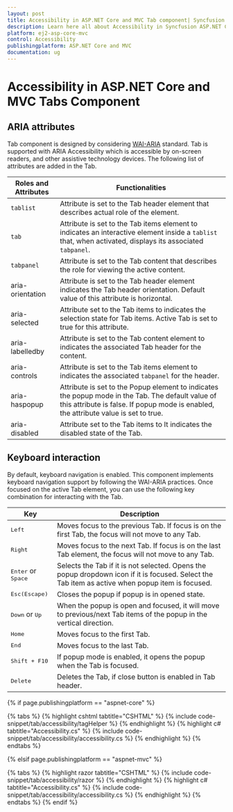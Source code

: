 ```yaml
---
layout: post
title: Accessibility in ASP.NET Core and MVC Tab component| Syncfusion
description: Learn here all about Accessibility in Syncfusion ASP.NET Core and MVC Tab component and much more details.
platform: ej2-asp-core-mvc
control: Accessibility
publishingplatform: ASP.NET Core and MVC
documentation: ug
---
```



# Accessibility in ASP.NET Core and MVC Tabs Component

## ARIA attributes

Tab component is designed by considering [WAI-ARIA](https://www.w3.org/TR/wai-aria-practices/#Tabpanel) standard. Tab is supported with ARIA Accessibility which is accessible by on-screen readers, and other assistive technology devices.
The following list of attributes are added in the Tab.

| **Roles and Attributes** | **Functionalities** |
| --- | --- |
| `tablist` | Attribute is set to the Tab header element that describes actual role of the element.|
| `tab` | Attribute is set to the Tab items element to  indicates an interactive element inside a `tablist` that, when activated, displays its associated `tabpanel`.|
| `tabpanel` | Attribute is set to the Tab content that describes the role for viewing the active content.|
| aria-orientation    | Attribute is set to the Tab header element indicates the Tab header orientation. Default value of this attribute is horizontal. |
| aria-selected       | Attribute set to the Tab items to indicates the selection state for Tab items. Active Tab is set to true for this attribute. |
| aria-labelledby       | Attribute is set to the Tab content element to indicates the associated Tab header for the content. |
| aria-controls       | Attribute is set to the Tab items element to indicates the associated `tabpanel` for the header. |
| aria-haspopup       | Attribute is set to the Popup element  to indicates the popup mode in the Tab. The default value of this attribute is false. If popup mode is enabled, the attribute value is set to true. |
| aria-disabled       | Attribute set to the Tab items to It indicates the disabled state of the Tab. |

## Keyboard interaction

By default, keyboard navigation is enabled. This component implements keyboard navigation support by following the WAI-ARIA practices. Once focused on the active Tab element, you can use the following key combination for interacting with the Tab.

| Key           | Description                                                                         |
|---------------|-------------------------------------------------------------------------------------|
| <kbd>Left</kbd>    | Moves focus to the previous Tab. If focus is on the first Tab, the focus will not move to any Tab. |
| <kbd>Right</kbd>   | Moves focus to the next Tab. If focus is on the last Tab element, the focus will not move to any Tab. |
| <kbd>Enter</kbd> or <kbd> Space</kbd>  | Selects the Tab if it is not selected. Opens the popup dropdown icon if it is focused. Select the Tab item as active when popup item is focused. |
| <kbd>Esc(Escape)</kbd>           | Closes the popup if popup is in opened state.       |
| <kbd>Down</kbd> or <kbd>Up</kbd>   | When the popup is open and focused, it will move to previous/next Tab items of the popup in the vertical direction. |
|  <kbd>Home</kbd>    | Moves focus to the first Tab. |
|  <kbd>End </kbd>   | Moves focus to the last Tab. |
|  <kbd>Shift + F10 </kbd>   | If popup mode is enabled, it opens the popup when the Tab is focused. |
|  <kbd>Delete</kbd>    | Deletes the Tab, if close button is enabled in Tab header. |

{% if page.publishingplatform == "aspnet-core" %}

{% tabs %}
{% highlight cshtml tabtitle="CSHTML" %}
{% include code-snippet/tab/accessibility/tagHelper %}
{% endhighlight %}
{% highlight c# tabtitle="Accessibility.cs" %}
{% include code-snippet/tab/accessibility/accessibility.cs %}
{% endhighlight %}
{% endtabs %}

{% elsif page.publishingplatform == "aspnet-mvc" %}

{% tabs %}
{% highlight razor tabtitle="CSHTML" %}
{% include code-snippet/tab/accessibility/razor %}
{% endhighlight %}
{% highlight c# tabtitle="Accessibility.cs" %}
{% include code-snippet/tab/accessibility/accessibility.cs %}
{% endhighlight %}
{% endtabs %}
{% endif %}

